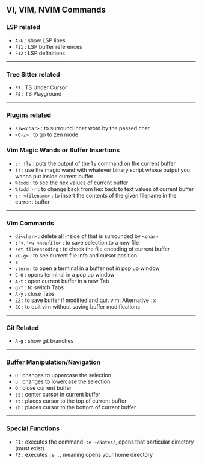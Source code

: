 ## VI, VIM, NVIM Commands

### LSP related

- `A-k` : show LSP lines
- `F11` : LSP buffer references
- `F12` : LSP definitions

---

### Tree Sitter related

- `F7` : TS Under Cursor
- `F8` : TS Playground

---

### Plugins related

- `siw<char>` : to surround inner word by the passed char
- `<C-z>` : to go to zen mode

### Vim Magic Wands or Buffer Insertions

- `:r !ls` : puts the output of the `ls` command on the current buffer
- `!!` : use the magic wand with whatever binary script whose output you wanna put inside current buffer
- `%!xdd` : to see the hex values of current buffer
- `%!xdd -r` : to change back from hex back to text values of current buffer
- `:r <filename>` : to insert the contents of the given filename in the current buffer

---

### Vim Commands

- `di<char>` : delete all inside of that is surrounded by `<char>`
- `:'<,'>w <newfile>` : to save selection to a new file
- `set fileencoding` : to check the file encoding of current buffer
- `<C-g>` : to see current file info and cursor position
- `a`
- `:term` : to open a terminal in a buffer not in pop up window
- `C-0` : opens terminal in a pop up window
- `A-t` : open current buffer in a new Tab
- `g-T` : to switch Tabs
- `A-y` : close Tabs
- `ZZ` : to save buffer if modified and quit vim. Alternative `:x`
- `ZQ` : to quit vim without saving buffer modifications

---

### Git Related

- `A-g` : show git branches

---

### Buffer Manipulation/Navigation

- `U` : changes to uppercase the selection
- `u` : changes to lowercase the selection
- `Q` : close current buffer
- `zz` : center cursor in current buffer
- `zt` : places cursor to the top of current buffer
- `zb` : places cursor to the bottom of current buffer

---

### Special Functions

- `F1` : executes the command: `:e ~/Notes/`, opens that particular directory (must exist)
- `F3` : executes `:e .`, meaning opens your home directory
